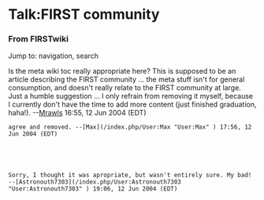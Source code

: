 # Talk:FIRST community

### From FIRSTwiki

Jump to: navigation, search

Is the meta wiki toc really appropriate here? This is supposed to be an
article describing the FIRST community ... the meta stuff isn't for general
consumption, and doesn't really relate to the FIRST community at large. Just a
humble suggestion ... I only refrain from removing it myself, because I
currently don't have the time to add more content (just finished graduation,
haha!). --[Mrawls](/index.php/User:Mrawls "User:Mrawls" ) 16:55, 12 Jun 2004
(EDT)

    agree and removed. --[Max](/index.php/User:Max "User:Max" ) 17:56, 12 Jun 2004 (EDT) 

    

    

    Sorry, I thought it was apropriate, but wasn't entirely sure. My bad! --[Astronouth7303](/index.php/User:Astronouth7303 "User:Astronouth7303" ) 19:06, 12 Jun 2004 (EDT) 

